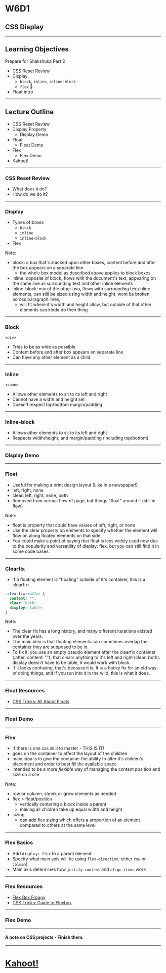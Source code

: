 # W6D1

## CSS Display

---

## Learning Objectives

Prepare for Shakshuka Part 2

* CSS Reset Review
* Display
  + `block`, `inline`, `inline-block`
  + `flex` 🤩
* Float intro

---

## Lecture Outline

* CSS Reset Review
* Display Property
  * Display Demo
* Float
  * Float Demo
* Flex
  * Flex Demo
* Kahoot!

---

### CSS Reset Review
+ What does it do?
+ How do we do it?

---


### Display

+ Types of boxes
  + `block`
  + `inline`
  + `inline-block`
+ Flex

Note:

+ block: a box that's stacked upon other boxes, content before and after the box appears on a separate line
  + the whole box model as described above applies to block boxes
+ inline: opposite of block, flows with the document's text, appearing on the same line as surrounding text and other inline elements
+ inline-block: mix of the other two, flows with surrounding text/inline elements, can still be sized using width and height, wont be broken across paragraph lines,
  + will fit where it's width and height allow, but outside of that other elements can kinda do their thing

---

### Block

`<div>`
* Tries to be as wide as possible
* Content before and after box appears on separate line
* Can have any other element as a child

---

### Inline

`<span>`
* Allows other elements to sit to its left and right
* Cannot have a width and height set
* Doesn't respect top/bottom margin/padding

---

### Inline-block

* Allows other elements to sit to its left and right
* Respects width/height, and margin/padding (including top/bottom)

---

### Display Demo

---

### Float

* Useful for making a print design layout (Like in a newspaper!)
* left, right, none
* clear: left, right, none, both
* Removed from normal flow of page, but things "float" around it (still in flow)

Note:
* float is property that could have values of left, right, or none
* Use the clear property on elements to specify whether the element will flow on along floated elements on that side
* You could make a point of saying that float is less widely used now due to the popularity and versatility of display: flex, but you can still find it in some code bases.

---

### Clearfix

* If a floating element is "floating" outside of it's container, this is a clearfix:

```css
.clearfix::after {
  content: "";
  clear: both;
  display: table;
}
```

Note: 
* The clear fix has a long history, and many different iterations existed over the years.
* The main idea is that floating elements can sometimes overlap the container they are supposed to be in.
* To fix it, you use an empty pseudo element after the clearfix container (:after, content: ""), that clears anything to it's left and right (clear: both). display doesn't have to be table, it would work with block.
* If it looks confusing, that's because it is. It is a hacky fix for an old way of doing things, and if you run into it in the wild, this is what it does.

---

### Float Resources
* [CSS Tricks: All About Floats](https://css-tricks.com/all-about-floats/)

---

### Float Demo

---

### Flex

+ If there is one css skill to master - THIS IS IT!
+ goes on the container to affect the layout of the children
+ main idea is to give the container the ability to alter it's childen's placement and order to best fill the available space
+ intended to be a more _flexible_ way of managing the content position and size on a site

Note:
+ row or column, shrink or grow elements as needed
+ flex > float/position
  + vertically centering a block inside a parent
  + making all children take up equal width and height
+ sizing
  + can add flex sizing which offers a proportion of an element compared to others at the same level

---

### Flex Basics

* Add `display: flex` to a parent element
* Specify what main axis will be using `flex-direction`; either `row` or `column`)
* Main axis determines how `justify-content` and `align-items` work

---


### Flex Resources
* [Flex Box Froggy](https://flexboxfroggy.com/)
* [CSS Tricks: Guide to Flexbox](https://css-tricks.com/snippets/css/a-guide-to-flexbox/)

---

### Flex Demo

---

#### A note on CSS projects - Finish them.

---

# [Kahoot!](https://play.kahoot.it/v2/?quizId=c961b428-9cf2-47c0-9438-07849243193b)
